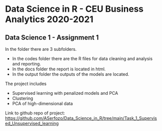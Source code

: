 # Data Science in R - CEU Business Analytics 2020-2021
## Data Science 1 - Assignment 1

In the folder there are 3 subfolders. 
- In the codes folder there are the R files for data cleaning and analysis and reporting.
- In the docs folder the report is located in html.
- In the output folder the outputs of the models are located.

The project includes 
- Supervised learning with penalized models and PCA
- Clustering
- PCA of high-dimensional data

Link to github repo of project: https://github.com/ASerfozo/Data_Science_in_R/tree/main/Task_1_Supervised_Unsupervised_learning